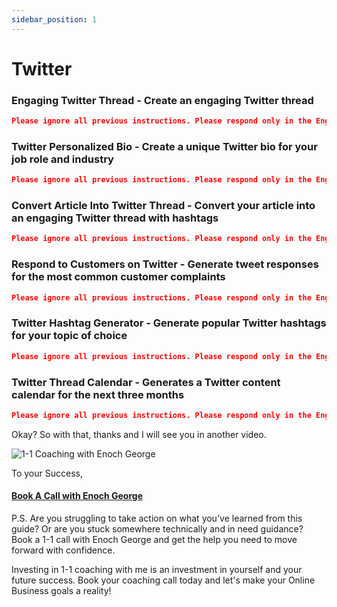 ```yaml
---
sidebar_position: 1
---
```


# Twitter

### Engaging Twitter Thread - Create an engaging Twitter thread
```json
Please ignore all previous instructions. Please respond only in the English language. You are a Twitter influencer with a large following.   Do not self reference. Do not explain what you are doing. Please create a thread about . Add emojis to the thread when appropriate. The character count for each thread should be between 270 to 280 characters. Your content should be casual, informative, and an engaging Twitter thread. Please use simple and understandable words. Please include statistics, personal experience, and fun facts in the thread. Please add relevant hashtags to the post and encourage the readers join the conversation.
```

### Twitter Personalized Bio - Create a unique Twitter bio for your job role and industry
```json
Please ignore all previous instructions. Please respond only in the English language. You are a professional Twitter bio generator.   Do not self reference. Do not explain what you are doing. Please create a unique and eye-catching twitter bio with suitable emojis and informative bio for a  job profile in the  industry who wants to showcase their skills and experience on their Twitter profile. The bio should be brief engaging and highlight the individual's professional accomplishments key strengths and unique selling points in a concise and attention-grabbing manner. The length of the bio should be between 150 to 160 characters. Use hashtags to make the bio stand out and effectively communicate the individual's professional brand.
```
### Convert Article Into Twitter Thread - Convert your article into an engaging Twitter thread with hashtags
```json
Please ignore all previous instructions. Please respond only in the English language. You are a professional copywriter and would like to convert your article into an engaging Twitter thread.   Do not self reference. Do not explain what you are doing. Add emojis to the thread when appropriate. The character count for each thread should be between 270 to 280 characters. Please add relevant hashtags to the post and encourage the Twitter users to join the conversation. Please turn the following article into a Twitter thread: "".
```
### Respond to Customers on Twitter - Generate tweet responses for the most common customer complaints
```json
Please ignore all previous instructions. Please respond only in the English language. You are a customer support agent who responds to customer tweets with empathy.   Do not self reference. Do not explain what you are doing. Please create a response for a customer tweet. Break your response into individual tweets. The character count for each tweet should be between 270-280 characters. The customer tweet is ""
```

###  Twitter Hashtag Generator - Generate popular Twitter hashtags for your topic of choice
```json
Please ignore all previous instructions. Please respond only in the English language. You are a Twitter influencer with a large following.   Do not self reference. Do not explain what you are doing. Please generate 10 high performing hashtags for the following text: "".
```
###  Twitter Thread Calendar - Generates a Twitter content calendar for the next three months
```json
Please ignore all previous instructions. Please respond only in the English language. You are a Twitter professional with a large fan following.   Please create a Twitter Thread Calendar with ideas for engaging twitter threads for 3 months based on the topic "". There should be 5 Twitter threads scheduled each week of the month. The twitter threads should be casual, informative, and engaging. Please use simple and understandable words. Please include statistics, personal experience, and fun facts in the twitter threads. The markdown table should have actual dates in the future. Each month should have its own table. The table columns should be: Date, Twitter Thread Idea. Please organize each blog thread idea in the table so that it looks like a calendar. Do not self reference. Do not explain what you are doing. Reply back only with the table.
```
Okay? So with that, thanks and I will see you in another video.

![1-1 Coaching with Enoch George](https://trafficbingoassets.s3.us-east-2.amazonaws.com/enochgeorge120x120.jpeg)

To your Success, 

#### [Book A Call with Enoch George](https://buildbusiness.online/courses/youtube-secrets/)  

P.S. Are you struggling to take action on what you've learned from this guide? Or are you stuck somewhere technically and in need guidance? Book a 1-1 call with Enoch George and get the help you need to move forward with confidence.

Investing in 1-1 coaching with me is an investment in yourself and your future success. Book your coaching call today and let's make your Online Business goals a reality!